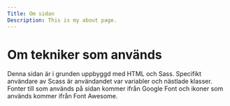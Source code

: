 ```yaml
---
Title: Om sidan
Description: This is my about page.
---
```


<h1 class="headline-margin">Om tekniker som används</h1>


Denna sidan är i grunden uppbyggd med HTML och Sass. Specifikt användare av Scass är användandet var variabler och nästlade klasser. Fonter till som används på sidan kommer ifrån Google Font och ikoner som används kommer ifrån Font Awesome.

